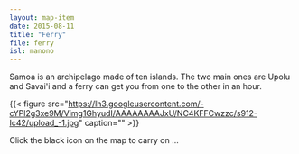 ```yaml
---
layout: map-item
date: 2015-08-11
title: "Ferry"
file: ferry
isl: manono
---
```


Samoa is an archipelago made of ten islands. The two main ones are Upolu and Savai'i and a ferry can get you from one to the other in an hour.

{{< figure src="https://lh3.googleusercontent.com/-cYPl2g3xe9M/Vimg1GhyudI/AAAAAAAAJxU/NC4KFFCwzzc/s912-Ic42/upload_-1.jpg" caption="" >}}

Click the black icon on the map to carry on ...